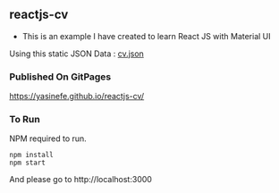 ## reactjs-cv

- This is an example I have created to learn React JS with Material UI

Using this static JSON Data : [cv.json](src/service/data/cv.json) 

### Published On GitPages

https://yasinefe.github.io/reactjs-cv/

### To Run
NPM required to run.

```
npm install
npm start
```

And please go to http://localhost:3000